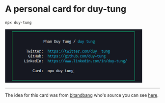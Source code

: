 # A personal card for duy-tung

```bash
npx duy-tung
```

![business card](/preview.png)

---

The idea for this card was from [bitandbang](https://twitter.com/bitandbang) who's source you can see [here](https://github.com/bnb/bitandbang).
